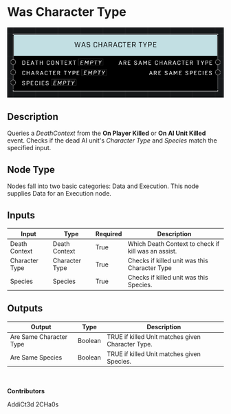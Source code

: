 # Was Character Type
![](../../../.gitbook/assets/was-character-type.png)
## Description
Queries a *DeathContext* from the **On Player Killed** or **On AI Unit Killed** event. Checks if the dead AI unit's *Character Type* and *Species* match the specified input.

## Node Type
Nodes fall into two basic categories: Data and Execution. This node supplies Data for an Execution node.

## Inputs
| Input            | Type             | Required | Description												    |
|------------------|------------------|----------|--------------------------------------------------------------|
| Death Context | Death Context | True | Which Death Context to check if kill was an assist. |
| Character Type | Character Type | True | Checks if killed unit was this Character Type |
| Species | Species | True | Checks if killed unit was this Species. |

## Outputs
| Output           | Type             | Description												     |
|------------------|------------------|--------------------------------------------------------------|
| Are Same Character Type | Boolean | TRUE if killed Unit matches given Character Type. |
| Are Same Species | Boolean | TRUE if killed Unit matches given Species. |

\
\
**Contributors**

AddiCt3d 2CHa0s

